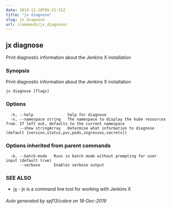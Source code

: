 ```yaml
---
date: 2019-12-18T05:21:51Z
title: "jx diagnose"
slug: jx_diagnose
url: /commands/jx_diagnose/
---
```

## jx diagnose

Print diagnostic information about the Jenkins X installation

### Synopsis

Print diagnostic information about the Jenkins X installation

```
jx diagnose [flags]
```

### Options

```
  -h, --help               help for diagnose
  -n, --namespace string   The namespace to display the kube resources from. If left out, defaults to the current namespace
      --show stringArray   Determine what information to diagnose (default [version,status,pvc,pods,ingresses,secrets])
```

### Options inherited from parent commands

```
  -b, --batch-mode   Runs in batch mode without prompting for user input (default true)
      --verbose      Enables verbose output
```

### SEE ALSO

* [jx](/commands/jx/)	 - jx is a command line tool for working with Jenkins X

###### Auto generated by spf13/cobra on 18-Dec-2019
